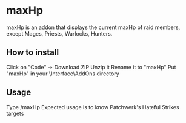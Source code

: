 # maxHp
maxHp is an addon that displays the current maxHp of raid members, except Mages, Priests, Warlocks, Hunters.

## How to install
Click on "Code" -> Download ZIP
Unzip it
Rename it to "maxHp"
Put "maxHp" in your \Interface\AddOns directory

## Usage
Type /maxHp
Expected usage is to know Patchwerk's Hateful Strikes targets
